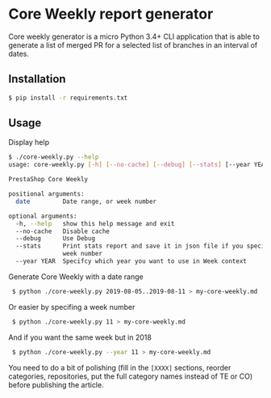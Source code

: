 # Core Weekly report generator

Core weekly generator is a micro Python 3.4+ CLI application that is able to generate a list of merged PR
for a selected list of branches in an interval of dates.

## Installation

```bash
$ pip install -r requirements.txt
```

## Usage

Display help

```bash
$ ./core-weekly.py --help
usage: core-weekly.py [-h] [--no-cache] [--debug] [--stats] [--year YEAR] date

PrestaShop Core Weekly

positional arguments:
  date         Date range, or week number

optional arguments:
  -h, --help   show this help message and exit
  --no-cache   Disable cache
  --debug      Use Debug
  --stats      Print stats report and save it in json file if you specify a
               week number
  --year YEAR  Specifcy which year you want to use in Week context
  ```

Generate Core Weekly with a date range

```bash
 $ python ./core-weekly.py 2019-08-05..2019-08-11 > my-core-weekly.md
 ```

Or easier by specifing a week number

```bash
 $ python ./core-weekly.py 11 > my-core-weekly.md
 ```

 And if you want the same week but in 2018

```bash
 $ python ./core-weekly.py --year 11 > my-core-weekly.md
 ```

You need to do a bit of polishing (fill in the `[XXXX]` sections, reorder categories, repositories, put the full category names instead of TE or CO) before publishing the article.
